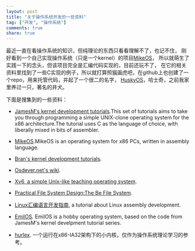 ```yaml
---
layout: post
title: "关于操作系统开发的一些资料"
tag: ["开发", "操作系统"]
comments: true
share: true
---
```


最近一直在看操作系统的知识，但纯理论的东西只看看理解不了，也记不住，
刚好看到一个自己实现操作系统（只是一个kernel）的项目[MikeOS](http://mikeos.berlios.de/)，
所以就萌生了实践一下的念头，但该项目完全是汇编代码实现的，目前还玩不了，
在它的相关资料里找到了一些C实现的例子，所以就打算照猫画虎吧，在github上也创建了一个repo，用来托管代码，并起了一个很二的名字，
[HuskyOS](https://github.com/qiulin/HuskyOS)，哈士奇，之前我家里养过一只，著名的井犬。

下面是搜集到的一些资料：

* [JamesM's kernel development tutorials](http://www.jamesmolloy.co.uk/tutorial_html/index.html).This set of tutorials aims to take you
 through programming a simple UNIX-clone operating system for the x86 architecture.The tutorial uses C as the language of choice,
 with liberally mixed in bits of assembler.

* [MikeOS](http://mikeos.berlios.de).MikeOS is an operating system for x86 PCs, written in assembly language.

* [Bran's kernel development tutorials](http://www.osdever.net/bkerndev/index.php).

* [Osdever.net's wiki](http://wiki.osdev.org/Main_Page).

* [Xv6, a simple Unix-like teaching operating system](http://pdos.csail.mit.edu/6.828/2012/xv6.html).

* [Practical File System Design:The Be File System](http://www.nobius.org/~dbg/practical-file-system-design.pdf).

* [Linux汇编语言开发指南](https://www.ibm.com/developerworks/cn/linux/l-assembly/), a tutorial about Linux assembly development.

* [EmilOS](https://github.com/kiljacken/EmilOS). EmilOS is a hobby operating system, based on the code from JamesM's kernel develpment 
 tutorial series.

* [hurlex](https://github.com/hurlex25/hurlex). 一个运行在x86-IA32架构下的小内核，仅作为操作系统理论学习的参考。
